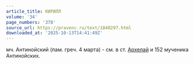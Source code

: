 ```yaml
---
article_title: КИРИЛЛ
volume: '34'
page_numbers: '378'
source_url: https://pravenc.ru/text/1840297.html
downloaded_at: '2025-10-13T14:41:49Z'
---
```


мч. Антинойский (пам. греч. 4 марта) - см. в ст. [Архелай](https://pravenc.ru/text/Архелай.html) и 152 мученика Антинойских.

